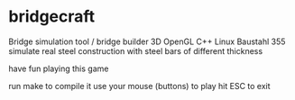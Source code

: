 bridgecraft
===========

Bridge simulation tool / bridge builder 3D OpenGL C++ Linux Baustahl 355
simulate real steel construction with steel bars of different thickness

have fun playing this game

run make to compile it
use your mouse (buttons) to play
hit ESC to exit
